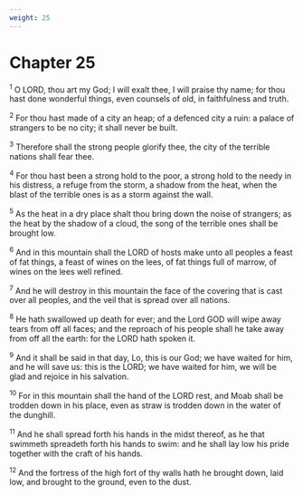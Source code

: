 ```yaml
---
weight: 25
---
```


# Chapter 25

<sup>1</sup> O LORD, thou art my God; I will exalt thee, I will praise thy name; for thou hast done wonderful things, even counsels of old, in faithfulness and truth. 

<sup>2</sup> For thou hast made of a city an heap; of a defenced city a ruin: a palace of strangers to be no city; it shall never be built. 

<sup>3</sup> Therefore shall the strong people glorify thee, the city of the terrible nations shall fear thee. 

<sup>4</sup> For thou hast been a strong hold to the poor, a strong hold to the needy in his distress, a refuge from the storm, a shadow from the heat, when the blast of the terrible ones is as a storm against the wall. 

<sup>5</sup> As the heat in a dry place shalt thou bring down the noise of strangers; as the heat by the shadow of a cloud, the song of the terrible ones shall be brought low. 

<sup>6</sup> And in this mountain shall the LORD of hosts make unto all peoples a feast of fat things, a feast of wines on the lees, of fat things full of marrow, of wines on the lees well refined. 

<sup>7</sup> And he will destroy in this mountain the face of the covering that is cast over all peoples, and the veil that is spread over all nations. 

<sup>8</sup> He hath swallowed up death for ever; and the Lord GOD will wipe away tears from off all faces; and the reproach of his people shall he take away from off all the earth: for the LORD hath spoken it. 

<sup>9</sup> And it shall be said in that day, Lo, this is our God; we have waited for him, and he will save us: this is the LORD; we have waited for him, we will be glad and rejoice in his salvation. 

<sup>10</sup> For in this mountain shall the hand of the LORD rest, and Moab shall be trodden down in his place, even as straw is trodden down in the water of the dunghill. 

<sup>11</sup> And he shall spread forth his hands in the midst thereof, as he that swimmeth spreadeth forth his hands to swim: and he shall lay low his pride together with the craft of his hands. 

<sup>12</sup> And the fortress of the high fort of thy walls hath he brought down, laid low, and brought to the ground, even to the dust. 


